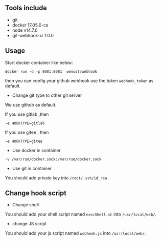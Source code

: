 ## Tools include

* git
* docker 17.05.0-ce
* node v14.7.0
* git-webhook-ci 1.0.0

## Usage

Start docker container like below:

```
docker run -d -p 8081:8081  wencst/webhook
```

then you can config your github webhook use the token `webhook_token` as default.

* Change git type to other git server

We use github as default.

If you use gitlab ,then

```
-e HOOKTYPE=gitlab
```

If you use gitee , then

```
-e HOOKTYPE=gitee
```

* Use docker in container

```
-v /var/run/docker.sock:/var/run/docker.sock
```

* Use git in container

You should add private key into `/root/.ssh/id_rsa` .

## Change hook script
* Change shell

You should add your shell script named `execShell.sh` into `/usr/local/web/`.

* change JS script

You should add your js script named `webhook.js` into `/usr/local/web/`.
